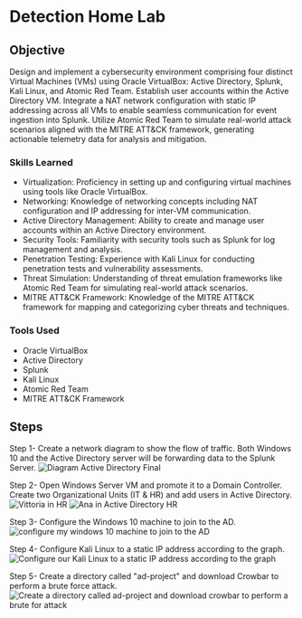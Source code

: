 # Detection Home Lab

## Objective

Design and implement a cybersecurity environment comprising four distinct Virtual Machines (VMs) using Oracle VirtualBox: Active Directory, Splunk, Kali Linux, and Atomic Red Team. Establish user accounts within the Active Directory VM. Integrate a NAT network configuration with static IP addressing across all VMs to enable seamless communication for event ingestion into Splunk. Utilize Atomic Red Team to simulate real-world attack scenarios aligned with the MITRE ATT&CK framework, generating actionable telemetry data for analysis and mitigation.

### Skills Learned

- Virtualization: Proficiency in setting up and configuring virtual machines using tools like Oracle VirtualBox.<br>
- Networking: Knowledge of networking concepts including NAT configuration and IP addressing for inter-VM communication.<br>
- Active Directory Management: Ability to create and manage user accounts within an Active Directory environment.<br>
- Security Tools: Familiarity with security tools such as Splunk for log management and analysis.<br>
- Penetration Testing: Experience with Kali Linux for conducting penetration tests and vulnerability assessments.<br>
- Threat Simulation: Understanding of threat emulation frameworks like Atomic Red Team for simulating real-world attack scenarios.<br>
- MITRE ATT&CK Framework: Knowledge of the MITRE ATT&CK framework for mapping and categorizing cyber threats and techniques.<br>


### Tools Used

- Oracle VirtualBox<br> 
- Active Directory<br>
- Splunk<br>
- Kali Linux<br>
- Atomic Red Team<br>
- MITRE ATT&CK Framework<br>


## Steps

Step 1- Create a network diagram to show the flow of traffic. Both Windows 10 and the Active Directory server will be forwarding data to the Splunk Server.   ![Diagram Active Directory Final](https://github.com/hknapp518/HomeLab/assets/125601731/ddbfe115-7637-4956-b199-a4cff686b3bd)

Step 2- Open Windows Server VM and promote it to a Domain Controller. Create two Organizational Units (IT & HR) and add users in Active Directory.
![Vittoria in HR](https://github.com/user-attachments/assets/a7257fe6-6109-4d51-a59d-e75a5b4502ad)
![Ana in Active Directory HR](https://github.com/user-attachments/assets/a17df7ba-ebaf-4eb0-a396-47f7e7f99df1)

Step 3- Configure the Windows 10 machine to join to the AD.
![configure my windows 10 machine to join to the AD](https://github.com/user-attachments/assets/77b67a1a-f57a-4f2d-b740-1a6ea0cdcc24)

Step 4- Configure Kali Linux to a static IP address according to the graph.
![Configure our Kali Linux to a static IP address according to the graph](https://github.com/user-attachments/assets/58d7475d-501d-4862-bb73-37934501c970)

Step 5- Create a directory called "ad-project" and download Crowbar to perform a brute force attack. 
![Create a directory called ad-project and download crowbar to perform a brute for attack ](https://github.com/user-attachments/assets/9e7989c4-4605-4057-b719-d0a135fa4869)
